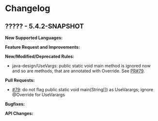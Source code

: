 # Changelog

## ????? - 5.4.2-SNAPSHOT

**New Supported Languages:**

**Feature Request and Improvements:**

**New/Modified/Deprecated Rules:**

*   java-design/UseVargs: public static void main method is ignored now and so are methods, that are annotated
    with Override. See [PR#79](https://github.com/pmd/pmd/pull/79).

**Pull Requests:**

*   [#79](https://github.com/pmd/pmd/pull/79): do not flag public static void main(String[]) as UseVarargs; ignore @Override for UseVarargs

**Bugfixes:**

**API Changes:**

